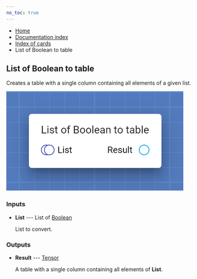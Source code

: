 ```yaml
---
no_toc: true
---
```


<ul class="breadcrumb">
    <li><a href="">Home</a></li>
    <li><a href="documentation">Documentation index</a></li>
    <li><a href="cards/">Index of cards</a></li>
    <li>List of Boolean to table</li>
</ul>

## List of Boolean to table

Creates a table with a single column containing all elements of a given list.

!["List of Boolean to table" card](assets/img/cards/listToTable(Boolean).png)


### Inputs


* **List** --- List of [Boolean](types/Boolean)

  List to convert.





### Outputs


* **Result** --- [Tensor](types/Tensor)

  A table with a single column containing all elements of **List**.




